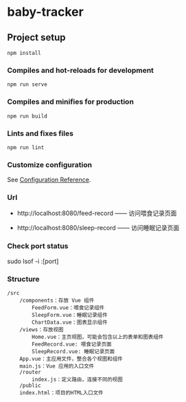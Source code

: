 # baby-tracker

## Project setup
```
npm install
```

### Compiles and hot-reloads for development
```
npm run serve
```

### Compiles and minifies for production
```
npm run build
```

### Lints and fixes files
```
npm run lint
```

### Customize configuration
See [Configuration Reference](https://cli.vuejs.org/config/).

### Url

- http://localhost:8080/feed-record —— 访问喂食记录页面

- http://localhost:8080/sleep-record —— 访问睡眠记录页面

### Check port status
sudo lsof -i :[port]

### Structure
```
/src
	/components：存放 Vue 组件
		FeedForm.vue：喂食记录组件
		SleepForm.vue：睡眠记录组件
		ChartData.vue：图表显示组件
	/views：存放视图
		Home.vue：主页视图，可能会包含以上的表单和图表组件
		FeedRecord.vue: 喂食记录页面
		SleepRecord.vue: 睡眠记录页面
	App.vue：主应用文件，整合各个视图和组件
	main.js：Vue 应用的入口文件
	/router
		index.js：定义路由，连接不同的视图
	/public
	index.html：项目的HTML入口文件
```
